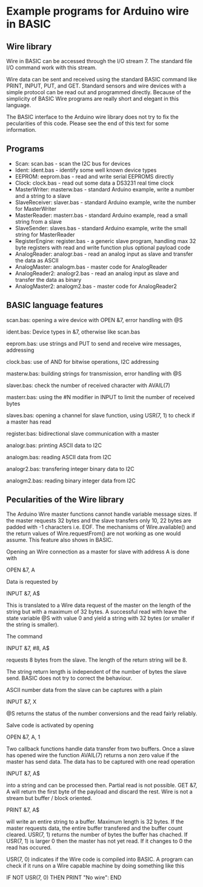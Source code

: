 # Example programs for Arduino wire in BASIC 

## Wire library

Wire in BASIC can be accessed through the I/O stream 7. The standard file I/O command work with this stream. 

Wire data can be sent and received using the standard BASIC command like PRINT, INPUT, PUT, and GET. Standard sensors and wire devices with a simple protocol can be read out and programmed directly. Because of the simplicity of BASIC Wire programs are really short and elegant in this language.

The BASIC interface to the Arduino wire library does not try to fix the pecularities of this code. Please see the end of this text for some information.

## Programs 

- Scan: scan.bas - scan the I2C bus for devices
- Ident: ident.bas - identify some well known device types
- EEPROM: eeprom.bas - read and write serial EEPROMS directly
- Clock: clock.bas - read out some data a DS3231 real time clock
- MasterWriter: masterw.bas - standard Arduino example, write a number and a string to a slave
- SlaveReceiver: slaver.bas - standard Arduino example, write the number for MasterWriter
- MasterReader: masterr.bas - standard Arduino example, read a small string from a slave
- SlaveSender: slaves.bas - standard Arduino example, write the small string for MasterReader 
- RegisterEngine: register.bas - a generic slave program, handling max 32 byte registers with read and write function plus optional payload code
- AnalogReader: analogr.bas - read an analog input as slave and transfer the data as ASCII 
- AnalogMaster: analogm.bas - master code for AnalogReader
- AnalogReader2: analogr2.bas - read an analog input as slave and transfer the data as binary
- AnalogMaster2: analogm2.bas - master code for AnalogReader2

## BASIC language features

scan.bas: opening a wire device with OPEN &7, error handling with @S

ident.bas: Device types in &7, otherwise like scan.bas

eeprom.bas: use strings and PUT to send and receive wire messages, addressing

clock.bas: use of AND for bitwise operations, I2C addressing 

masterw.bas: building strings for transmission, error handling with @S

slaver.bas: check the number of received character with AVAIL(7)

masterr.bas: using the #N modifier in INPUT to limit the number of received bytes

slaves.bas: opening a channel for slave function, using USR(7, 1) to check if a master has read

register.bas: bidirectional slave communication with a master

analogr.bas: printing ASCII data to I2C

analogm.bas: reading ASCII data from I2C

analogr2.bas: transfering integer binary data to I2C

analogm2.bas: reading binary integer data from I2C

## Pecularities of the Wire library

The Arduino Wire master functions cannot handle variable message sizes. If the master requests 32 bytes and the slave transfers only 10, 22 bytes are padded with -1 characters i.e. EOF. The mechanisms of Wire.available() and the return values of Wire.requestFrom() are not working as one would assume. This feature also shows in BASIC. 

Opening an Wire connection as a master for slave with address A is done with 

OPEN &7, A

Data is requested by 

INPUT &7, A$

This is translated to a Wire data request of the master on the length of the string but with a maximum of 32 bytes. A successful read with leave the state variable @S with value 0 and yield a string with 32 bytes (or smaller if the string is smaller). 

The command

INPUT &7, #8, A$

requests 8 bytes from the slave. The length of the return string will be 8.

The string return length is independent of the number of bytes the slave send. BASIC does not try to correct the behaviour.

ASCII number data from the slave can be captures with a plain 

INPUT &7, X

@S returns the status of the number conversions and the read fairly reliably. 

Salve code is activated by opening 

OPEN &7, A, 1

Two callback functions handle data transfer from two buffers. Once a slave has opened wire the function AVAIL(7) returns a non zero value if the master has send data. The data has to be captured with one read operation

INPUT &7, A$

into a string and can be processed then. Partial read is not possible. GET &7, A will return the first byte of the payload and discard the rest. Wire is not a stream but buffer / block oriented.

PRINT &7, A$ 

will write an entire string to a buffer. Maximum length is 32 bytes. If the master requests data, the entire buffer transfered and the buffer count cleared. USR(7, 1) returns the number of bytes the buffer has chached. If USR(7, 1) is larger 0 then the master has not yet read. If it changes to 0 the read has occured. 

USR(7, 0) indicates if the Wire code is compiled into BASIC. A program can check if it runs on a Wire capable machine by doing something like this

IF NOT USR(7, 0) THEN PRINT "No wire": END
